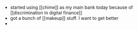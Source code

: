 - started using [[chime]] as my main bank today because of [[discrimination in digital finance]]
- got a bunch of [[makeup]] stuff.  I want to get better
-